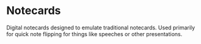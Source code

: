 # Notecards

Digital notecards designed to emulate traditional notecards. Used primarily for quick note flipping for things like speeches or other presentations.